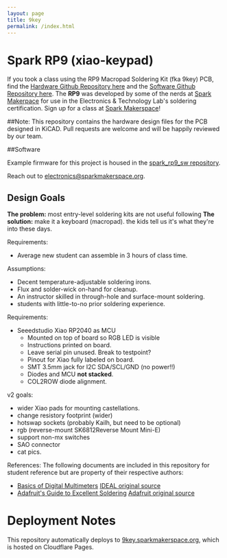 ```yaml
---
layout: page
title: 9key
permalink: /index.html
---
```


# Spark RP9 (xiao-keypad)
If you took a class using the RP9 Macropad Soldering Kit (fka 9key) PCB, find the [Hardware Github Repository here](https://github.com/sparkmakerspace/spark_rp9) and the [Software Github Repository here](https://github.com/SparkMakerspace/spark_rp9_sw).
The **RP9** was developed by some of the nerds at [Spark Makerpace](https://sparkmakerspace.org) for use in the Electronics & Technology Lab's soldering certification. Sign up for a class at [Spark Makerspace](https://sparkmakerspace.org)!

##Note:
This repository contains the hardware design files for the PCB designed in KiCAD. Pull requests are welcome and will be happily reviewed by our team.

##Software

Example firmware for this project is housed in the [spark_rp9_sw repository](https://github.com/SparkMakerspace/spark_rp9_sw).

Reach out to [electronics@sparkmakerspace.org](mailto:electronics@sparkmakerspace.org).

## Design Goals

**The problem:** most entry-level soldering kits are not useful following
**The solution:** make it a keyboard (macropad). the kids tell us it's what they're into these days.



Requirements:
* Average new student can assemble in 3 hours of class time.

Assumptions:
* Decent temperature-adjustable soldering irons.
* Flux and solder-wick on-hand for cleanup.
* An instructor skilled in through-hole and surface-mount soldering.
* students with little-to-no prior soldering experience.

Requirements:
* Seeedstudio Xiao RP2040 as MCU
  * Mounted on top of board so RGB LED is visible
  * Instructions printed on board.
  * Leave serial pin unused. Break to testpoint?
  * Pinout for Xiao fully labeled on board.
  * SMT 3.5mm jack for I2C SDA/SCL/GND (no power!!)
  * Diodes and MCU **not stacked**.
  * COL2ROW diode alignment.
  
v2 goals:
* wider Xiao pads for mounting castellations.
* change resistory footprint (wider)
* hotswap sockets (probably Kailh, but need to be optional)
* rgb (reverse-mount SK6812Reverse Mount Mini-E)
* support non-mx switches
* SAO connector
* cat pics.

References:
The following documents are included in this repository for student reference but are property of their respective authors:
* [Basics of Digital Multimeters](/basics-of-digital-multimeters.pdf) [IDEAL original source](https://www.idealind.com/content/dam/electrical/assets/TestMeasurement/Multimeters/basics-of-digital-multimeters.pdf)
* [Adafruit's Guide to Excellent Soldering](/adafruit-guide-excellent-soldering.pdf) [Adafruit original source](https://cdn-learn.adafruit.com/downloads/pdf/adafruit-guide-excellent-soldering.pdf)

# Deployment Notes
This repository automatically deploys to [9key.sparkmakerspace.org](https://9key.sparkmakerspace.org), which is hosted on Cloudflare Pages.
